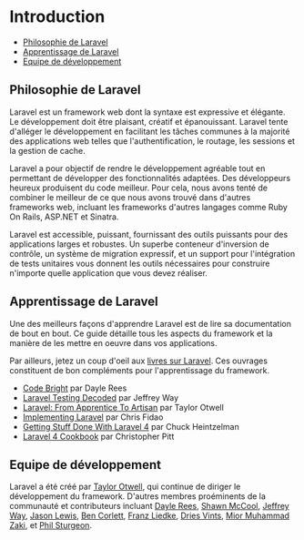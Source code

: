 # Introduction

- [Philosophie de Laravel](#laravel-philosophy)
- [Apprentissage de Laravel](#learning-laravel)
- [Equipe de développement](#development-team)

<a name="laravel-philosophy"></a>
## Philosophie de Laravel

Laravel est un framework web dont la syntaxe est expressive et élégante. Le développement doit être plaisant, créatif et épanouissant. Laravel tente d'alléger le développement en facilitant les tâches communes à la majorité des applications web telles que l'authentification, le routage, les sessions et la gestion de cache.

Laravel a pour objectif de rendre le développement agréable tout en permettant de développer des fonctionnalités adaptées. Des développeurs heureux produisent du code meilleur. Pour cela, nous avons tenté de combiner le meilleur de ce que nous avons trouvé dans d'autres frameworks web, incluant les frameworks d'autres langages comme Ruby On Rails, ASP.NET et Sinatra.

Laravel est accessible, puissant, fournissant des outils puissants pour des applications larges et robustes. Un superbe conteneur d'inversion de contrôle, un système de migration expressif, et un support pour l'intégration de tests unitaires vous donnent les outils nécessaires pour construire n'importe quelle application que vous devez réaliser.

<a name="learning-laravel"></a>
## Apprentissage de Laravel

Une des meilleurs façons d'apprendre Laravel est de lire sa documentation de bout en bout. Ce guide détaille tous les aspects du framework et la manière de les mettre en oeuvre dans vos applications.

Par ailleurs, jetez un coup d'oeil aux [livres sur Laravel](http://wiki.laravel.io/Books). Ces ouvrages constituent de bon compléments pour l'apprentissage du framework.

- [Code Bright](https://leanpub.com/codebright) par Dayle Rees
- [Laravel Testing Decoded](https://leanpub.com/laravel-testing-decoded) par Jeffrey Way
- [Laravel: From Apprentice To Artisan](https://leanpub.com/laravel) par Taylor Otwell
- [Implementing Laravel](https://leanpub.com/implementinglaravel) par Chris Fidao
- [Getting Stuff Done With Laravel 4](https://leanpub.com/gettingstuffdonelaravel) par Chuck Heintzelman
- [Laravel 4 Cookbook](https://leanpub.com/laravel4cookbook) par Christopher Pitt

<a name="development-team"></a>
## Equipe de développement

Laravel a été créé par [Taylor Otwell](https://github.com/taylorotwell), qui continue de diriger le développement du framework. D'autres membres proéminents de la communauté et contributeurs incluant [Dayle Rees](https://github.com/daylerees), [Shawn McCool](https://github.com/ShawnMcCool), [Jeffrey Way](https://github.com/JeffreyWay), [Jason Lewis](https://github.com/jasonlewis), [Ben Corlett](https://github.com/bencorlett), [Franz Liedke](https://github.com/franzliedke), [Dries Vints](https://github.com/driesvints), [Mior Muhammad Zaki](https://github.com/crynobone), et [Phil Sturgeon](https://github.com/philsturgeon).
